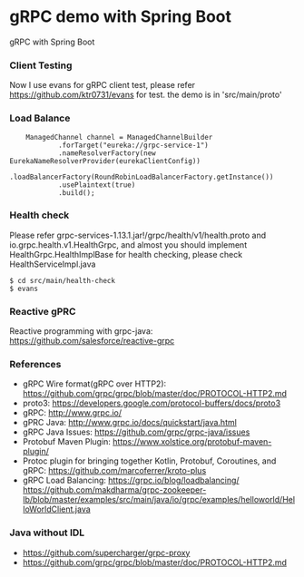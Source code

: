 gRPC demo with Spring Boot
==========================
gRPC with Spring Boot

### Client Testing
Now I use evans for gRPC client test, please refer https://github.com/ktr0731/evans for test. the demo is in 'src/main/proto'

### Load Balance

```
    ManagedChannel channel = ManagedChannelBuilder
            .forTarget("eureka://grpc-service-1")
            .nameResolverFactory(new EurekaNameResolverProvider(eurekaClientConfig))
            .loadBalancerFactory(RoundRobinLoadBalancerFactory.getInstance())
            .usePlaintext(true)
            .build();

```

### Health check

Please refer grpc-services-1.13.1.jar!/grpc/health/v1/health.proto and io.grpc.health.v1.HealthGrpc,
and almost you should implement HealthGrpc.HealthImplBase for health checking, please check HealthServiceImpl.java
```
$ cd src/main/health-check
$ evans
```

### Reactive gPRC

Reactive programming with grpc-java: https://github.com/salesforce/reactive-grpc

### References

* gRPC Wire format(gRPC over HTTP2): https://github.com/grpc/grpc/blob/master/doc/PROTOCOL-HTTP2.md
* proto3: https://developers.google.com/protocol-buffers/docs/proto3
* gRPC:  http://www.grpc.io/
* gPRC Java: http://www.grpc.io/docs/quickstart/java.html
* gRPC Java Issues: https://github.com/grpc/grpc-java/issues
* Protobuf Maven Plugin: https://www.xolstice.org/protobuf-maven-plugin/
* Protoc plugin for bringing together Kotlin, Protobuf, Coroutines, and gRPC: https://github.com/marcoferrer/kroto-plus
* gRPC Load Balancing: https://grpc.io/blog/loadbalancing/ https://github.com/makdharma/grpc-zookeeper-lb/blob/master/examples/src/main/java/io/grpc/examples/helloworld/HelloWorldClient.java

### Java without IDL

* https://github.com/supercharger/grpc-proxy
* https://github.com/grpc/grpc/blob/master/doc/PROTOCOL-HTTP2.md
